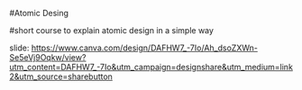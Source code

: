 #Atomic Desing

#short course to explain atomic design in a simple way

slide: https://www.canva.com/design/DAFHW7_-7Io/Ah_dsoZXWn-Se5eVj9Oqkw/view?utm_content=DAFHW7_-7Io&utm_campaign=designshare&utm_medium=link2&utm_source=sharebutton

